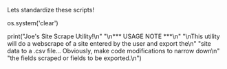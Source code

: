 Lets standardize these scripts!


os.system('clear')


print("Joe's Site Scrape Utility!\n"
      "\n***   USAGE NOTE   ***\n"
      "\nThis utility will do a webscrape of a site entered by the user and export the\n"
      "site data to a .csv file...  Obviously, make code modifications to narrow down\n"
      "the fields scraped or fields to be exported.\n")